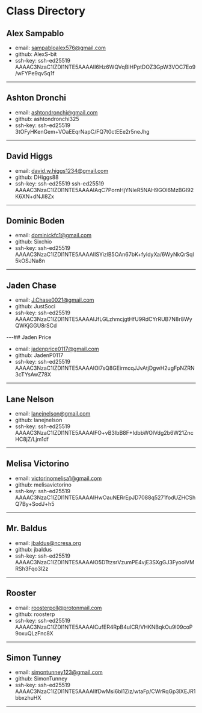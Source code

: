 # Class Directory

## Alex Sampablo

* email: sampabloalex576@gmail.com
* github: AlexS-bit
* ssh-key: ssh-ed25519 AAAAC3NzaC1lZDI1NTE5AAAAII6Hz6WQVqBIHPptDOZ3GpW3VOC7Eo9/wFYPe9qv5q1f

---
## Ashton Dronchi

* email: ashtondronchi@gmail.com
* github: ashtondronchi325
* ssh-key: ssh-ed25519 3tOFyHKenGem+VOaEEqrNapC/FQ7t0ctEEe2r5neJhg

---

## David Higgs

* email: david.w.higgs1234@gmail.com
* github: DHiggs88
* ssh-key: ssh-ed25519
ssh-ed25519 AAAAC3NzaC1lZDI1NTE5AAAAIAqC7PornHjYNIeR5NAH9GOl6MzBGI92K6XN+dNJl8Zx

---

## Dominic Boden

* email: dominickfc1@gmail.com
* github: Sixchio
* ssh-key: ssh-ed25519 AAAAC3NzaC1lZDI1NTE5AAAAIISYizlB5OAn67bK+fyldyXa/6WyNkQrSql5kOSJNa8n

---
## Jaden Chase

* email: J.Chase0021@gmail.com
* github: JustSoci
* ssh-key: ssh-ed25519 AAAAC3NzaC1lZDI1NTE5AAAAIJfLGLzhmcjgtHfU9RdCYrRUB7N8r8WyQWKjGGU8rSCd


---## Jaden Price

* email: jadenprice0117@gmail.com
* github: JadenP0117
* ssh-key: ssh-ed25519 AAAAC3NzaC1lZDI1NTE5AAAAIOl7sQ8GEirmcqJJvAtjDgwH2ugFpNZRN3cTYsAwZ78X

---

## Lane Nelson

* email: lanejnelson@gmail.com
* github: lanejnelson
* ssh-key: ssh-ed25519 AAAAC3NzaC1lZDI1NTE5AAAAIFO+vB3IbB8F+IdbbWOlVdg2b6W21ZncHC8jZ/Ljm1df

---

## Melisa Victorino 

* email: victorinomelisa1@gmail.com 
* github: melisavictorino 
* ssh-key: ssh-ed25519 AAAAC3NzaC1lZDI1NTE5AAAAIHwOauNERrEpJD7088q5271fodUZHCShQ7By+SodJ+h5 

---
 
## Mr. Baldus

* email: jbaldus@ncresa.org  
* github: jbaldus  
* ssh-key: ssh-ed25519 AAAAC3NzaC1lZDI1NTE5AAAAIO5DTtzsrVzumPE4vjE3SXgGJ3FyoolVMRSh3Fqo3l2z

---

## Rooster

* email: roosterpoll@protonmail.com
* github: roosterp
* ssh-key: ssh-ed25519 AAAAC3NzaC1lZDI1NTE5AAAAICufER4RpB4ulCR/VHKNBqkOu9l09coP9oxuQLzFnc8X

---

## Simon Tunney

* email: simontunney123@gmail.com
* github: SimonTunney
* ssh-key: ssh-ed25519 AAAAC3NzaC1lZDI1NTE5AAAAIIfDwMsi6bI1Ziz/wtaFp/CWrRqGp3lXEJR1bbxzhuHX

---

